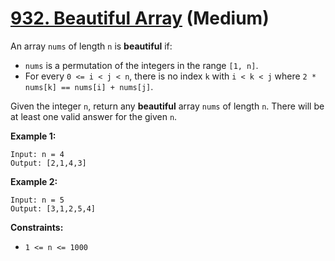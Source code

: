 # [932. Beautiful Array][link] (Medium)

[link]: https://leetcode.com/problems/beautiful-array/

An array `nums` of length `n` is **beautiful** if:

- `nums` is a permutation of the integers in the range `[1, n]`.
- For every `0 <= i < j < n`, there is no index `k` with `i < k < j` where `2 * nums[k] == nums[i] +
nums[j]`.

Given the integer `n`, return any **beautiful** array  `nums` of length  `n`. There will be at least
one valid answer for the given `n`.

**Example 1:**

```
Input: n = 4
Output: [2,1,4,3]
```

**Example 2:**

```
Input: n = 5
Output: [3,1,2,5,4]
```

**Constraints:**

- `1 <= n <= 1000`
